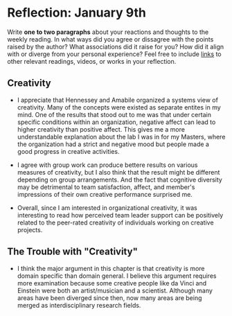 # Reflection: January 9th 

Write **one to two paragraphs** about your reactions and thoughts to the weekly reading. In what ways did you agree or dissagree with the points raised by the author? What associations did it raise for you? How did it align with or diverge from your personal experience? Feel free to include [links](http://formandcode.com/) to other relevant readings, videos, or works in your reflection.

## Creativity 

- I appreciate that Hennessey and Amabile organized a systems view of creativity. Many of the concepts were existed as separate entites in my mind. One of the results that stood out to me was that under certain specific conditions within an organization, negative affect can lead to higher creativity than positive affect. This gives me a more understandable explanation about the lab I was in for my Masters, where the organization had a strict and negative mood but people made a good progress in creative activities.

- I agree with group work can produce bettere results on various measures of creativity, but I also think that the result might be different depending on group arrangements. And the fact that cognitive diversity may be detrimental to team satisfaction, affect, and member's impressions of their own creative performance surprised me. 

- Overall, since I am interested in organizational creativity, it was interesting to read how perceived team leader support can be positively related to the peer-rated creativity of individuals working on creative projects.      


## The Trouble with "Creativity" 

- I think the major argument in this chapter is that creativity is more domain specific than domain general. I believe this argument requires more examination because some creative people like da Vinci and Einstein were both an artist/musician and a scientist. Although many areas have been diverged since then, now many areas are being merged as interdisciplinary research fields.

